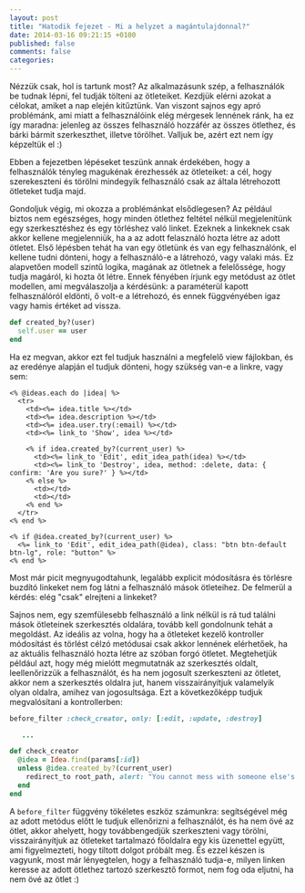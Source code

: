 ```yaml
---
layout: post
title: "Hatodik fejezet - Mi a helyzet a magántulajdonnal?"
date: 2014-03-16 09:21:15 +0100
published: false
comments: false
categories:
---
```


Nézzük csak, hol is tartunk most? Az alkalmazásunk szép, a felhasználók be tudnak lépni, fel tudják tölteni az ötleteiket. Kezdjük elérni azokat a célokat, amiket a nap elején kitűztünk.
Van viszont sajnos egy apró problémánk, ami miatt a felhasználóink elég mérgesek lennének ránk, ha ez így maradna: jelenleg az összes felhasználó hozzáfér az összes ötlethez, és bárki bármit szerkeszthet, illetve törölhet. Valljuk be, azért ezt nem így képzeltük el :)

Ebben a fejezetben lépéseket teszünk annak érdekében, hogy a felhasználók tényleg magukénak érezhessék az ötleteiket: a cél, hogy szerekeszteni és törölni mindegyik felhasználó csak az általa létrehozott ötleteket tudja majd.

<!-- more -->

Gondoljuk végig, mi okozza a problémánkat elsődlegesen? Az például biztos nem egészséges, hogy minden ötlethez feltétel nélkül megjelenítünk egy szerkesztéshez és egy törléshez való linket. Ezeknek a linkeknek csak akkor kellene megjelenniük, ha a az adott felasználó hozta létre az adott ötletet.
Első lépésben tehát ha van egy ötletünk és van egy felhasználónk, el kellene tudni dönteni, hogy a felhasználó-e a látrehozó, vagy valaki más. Ez alapvetően modell szintű logika, magának az ötletnek a felelőssége, hogy tudja magáról, ki hozta őt létre. Ennek fényében írjunk egy metódust az ötlet modellen, ami megválaszolja a kérdésünk: a paraméterül kapott felhasználóról eldönti, ő volt-e a létrehozó, és ennek függvényében igaz vagy hamis értéket ad vissza.

``` ruby /app/models/idea.rb
def created_by?(user)
  self.user == user
end
```

Ha ez megvan, akkor ezt fel tudjuk használni a megfelelő view fájlokban, és az eredénye alapján el tudjuk dönteni, hogy szükség van-e a linkre, vagy sem:

``` erb app/views/ideas/index.html.erb
<% @ideas.each do |idea| %>
  <tr>
    <td><%= idea.title %></td>
    <td><%= idea.description %></td>
    <td><%= idea.user.try(:email) %></td>
    <td><%= link_to 'Show', idea %></td>

    <% if idea.created_by?(current_user) %>
      <td><%= link_to 'Edit', edit_idea_path(idea) %></td>
      <td><%= link_to 'Destroy', idea, method: :delete, data: { confirm: 'Are you sure?' } %></td>
    <% else %>
      <td></td>
      <td></td>
    <% end %>
  </tr>
<% end %>
```

``` erb app/views/ideas/show.html.erb
<% if @idea.created_by?(current_user) %>
  <%= link_to 'Edit', edit_idea_path(@idea), class: "btn btn-default btn-lg", role: "button" %>
<% end %>
```

Most már picit megnyugodtahunk, legalább explicit módosításra és törlésre buzdító linkeket nem fog látni a felhasználó mások ötleteihez.
De felmerül a kérdés: elég "csak" elrejteni a linkeket?

Sajnos nem, egy szemfülesebb felhasználó a link nélkül is rá tud találni mások ötleteinek szerkesztés oldalára, tovább kell gondolnunk tehát a megoldást. Az ideális az volna, hogy ha a ötleteket kezelő kontroller módosítást és törlést célzó metódusai csak akkor lennének elérhetőek, ha az aktuális felhasználó hozta létre az szóban forgó ötletet.
Megtehetjük például azt, hogy még mielótt megmutatnák az szerkesztés oldalt, leellenőrizzük a felhasználót, és ha nem jogosult szerkeszteni az ötletet, akkor nem a szerkesztés oldalra jut, hanem visszairányítjuk valamelyik olyan oldalra, amihez van jogosultsága.
Ezt a következőképp tudjuk megvalósítani a kontrollerben:

``` ruby app/controllers/ideas_controller.rb
before_filter :check_creator, only: [:edit, :update, :destroy]

   ...

def check_creator
  @idea = Idea.find(params[:id])
  unless @idea.created_by?(current_user)
    redirect_to root_path, alert: "You cannot mess with someone else's idea!"
  end
end
```

A `before_filter` függvény tökéletes eszköz számunkra: segítségével még az adott metódus előtt le tudjuk ellenőrizni a felhasználót, és ha nem övé az ötlet, akkor ahelyett, hogy továbbengedjük szerkeszteni vagy törölni, visszairányítjuk az ötleteket tartalmazó főoldalra egy kis üzenettel együtt, ami figyelmezteti, hogy tiltott dolgot próbált meg.
És ezzel készen is vagyunk, most már lényegtelen, hogy a felhasználó tudja-e, milyen linken keresse az adott ötlethez tartozó szerkesztő formot, nem fog oda eljutni, ha nem övé az ötlet :)
